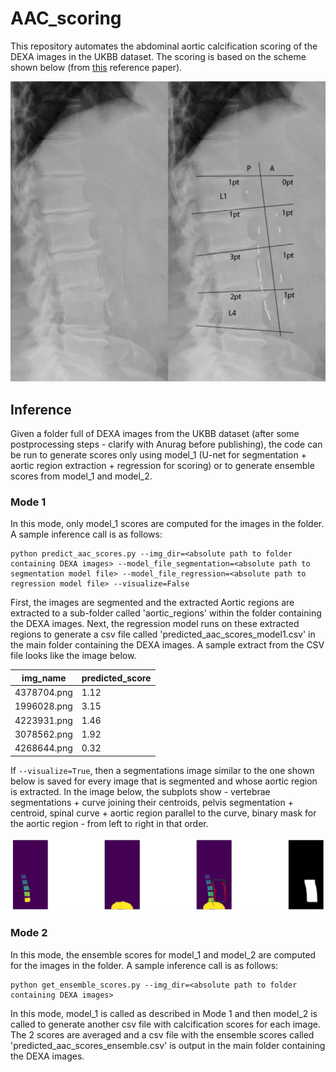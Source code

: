 # AAC_scoring

This repository automates the abdominal aortic calcification scoring of the DEXA images in the UKBB dataset. The scoring is based on the scheme shown below (from [this](https://bmcnephrol.biomedcentral.com/articles/10.1186/s12882-017-0480-2) reference paper).

![ScreenShot](images/Abdominal_aortic_calcification_quantification.png)

## Inference

Given a folder full of DEXA images from the UKBB dataset (after some postprocessing steps - clarify with Anurag before publishing), the code can be run to generate scores only using model_1 (U-net for segmentation + aortic region extraction + regression for scoring) or to generate ensemble scores from model_1 and model_2.

### Mode 1
In this mode, only model_1 scores are computed for the images in the folder. A sample inference call is as follows:

```
python predict_aac_scores.py --img_dir=<absolute path to folder containing DEXA images> --model_file_segmentation=<absolute path to segmentation model file> --model_file_regression=<absolute path to regression model file> --visualize=False
```

First, the images are segmented and the extracted Aortic regions are extracted to a sub-folder called 'aortic_regions' within the folder containing the DEXA images. Next, the regression model runs on these extracted regions to generate a csv file called 'predicted_aac_scores_model1.csv' in the main folder containing the DEXA images. A sample extract from the CSV file looks like the image below.

img_name | predicted_score
--- | --- 
4378704.png | 1.12
1996028.png | 3.15
4223931.png | 1.46
3078562.png | 1.92
4268644.png | 0.32

If ```--visualize=True```, then a segmentations image similar to the one shown below is saved for every image that is segmented and whose aortic region is extracted. In the image below, the subplots show - vertebrae segmentations + curve joining their centroids, pelvis segmentation + centroid, spinal curve + aortic region parallel to the curve, binary mask for the aortic region - from left to right in that order.

![ScreenShot](images/visualization_example.png)


### Mode 2
In this mode, the ensemble scores for model_1 and model_2 are computed for the images in the folder. A sample inference call is as follows:

```
python get_ensemble_scores.py --img_dir=<absolute path to folder containing DEXA images>
```

In this mode, model_1 is called as described in Mode 1 and then model_2 is called to generate another csv file with calcification scores for each image. The 2 scores are averaged and a csv file with the ensemble scores called 'predicted_aac_scores_ensemble.csv' is output in the main folder containing the DEXA images.

